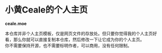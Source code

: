 # 小黄Ceale的个人主页
**ceale.moe**

本仓库并非个人主页模板，仅是网页文件的存放处。但只要你觉得我的个人主页好看，那么你就可以直接复制本仓库，然后修改一下让它成为你的个人主页。<br>
你不需要保持开源，也不需要标明作者，可以商用，没有任何限制。
